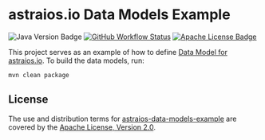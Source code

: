 astraios.io Data Models Example
===============================

![Java Version Badge][Java Version Badge]
[![GitHub Workflow Status][GitHub Workflow Badge]][GitHub Workflow URL]
[![Apache License Badge]](https://www.apache.org/licenses/LICENSE-2.0)

This project serves as an example of how to define [Data Model for astraios.io]. To build the data models, run:

```console
mvn clean package
```

License
-------

The use and distribution terms for [astraios-data-models-example] are covered by the
[Apache License, Version 2.0].

[Apache License Badge]: https://img.shields.io/badge/Apache%202.0-F25910.svg?style=for-the-badge&logo=Apache&logoColor=white
[Apache License, Version 2.0]: http://www.apache.org/licenses/LICENSE-2.0.html
[astraios-data-models-example]: https://github.com/paion-data/astraios-data-models-example

[GitHub Workflow Badge]: https://img.shields.io/github/actions/workflow/status/paion-data/astraios-data-models-example/ci-cd.yml?branch=master&logo=github&style=for-the-badge
[GitHub Workflow URL]: https://github.com/paion-data/astraios-data-models-example/actions/workflows/ci-cd.yml

[Java Version Badge]: https://img.shields.io/badge/Java-17-brightgreen?style=for-the-badge&logo=OpenJDK&logoColor=white
[Data Model for astraios.io]: https://astraios.io/docs/elide/data-model
